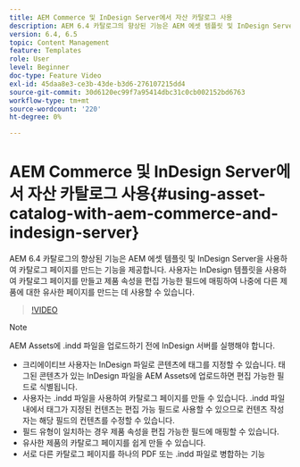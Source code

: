 ```yaml
---
title: AEM Commerce 및 InDesign Server에서 자산 카탈로그 사용
description: AEM 6.4 카탈로그의 향상된 기능은 AEM 에셋 템플릿 및 InDesign Server을 사용하여 카탈로그 페이지를 만드는 기능을 제공합니다.  사용자는 InDesign 템플릿을 사용하여 카탈로그 페이지를 만들고 제품 속성을 편집 가능한 필드에 매핑하여 나중에 다른 제품에 대한 유사한 페이지를 만드는 데 사용할 수 있습니다.
version: 6.4, 6.5
topic: Content Management
feature: Templates
role: User
level: Beginner
doc-type: Feature Video
exl-id: 45daa8e3-ce3b-43de-b3d6-276107215dd4
source-git-commit: 30d6120ec99f7a95414dbc31c0cb002152bd6763
workflow-type: tm+mt
source-wordcount: '220'
ht-degree: 0%

---
```


# AEM Commerce 및 InDesign Server에서 자산 카탈로그 사용{#using-asset-catalog-with-aem-commerce-and-indesign-server}

AEM 6.4 카탈로그의 향상된 기능은 AEM 에셋 템플릿 및 InDesign Server을 사용하여 카탈로그 페이지를 만드는 기능을 제공합니다.  사용자는 InDesign 템플릿을 사용하여 카탈로그 페이지를 만들고 제품 속성을 편집 가능한 필드에 매핑하여 나중에 다른 제품에 대한 유사한 페이지를 만드는 데 사용할 수 있습니다.

>[!VIDEO](https://video.tv.adobe.com/v/22540?quality=12&learn=on)

>[!NOTE]
>
>AEM Assets에 \.indd 파일을 업로드하기 전에 InDesign 서버를 실행해야 합니다.

* 크리에이티브 사용자는 InDesign 파일로 콘텐츠에 태그를 지정할 수 있습니다. 태그된 콘텐츠가 있는 InDesign 파일을 AEM Assets에 업로드하면 편집 가능한 필드로 식별됩니다.
* 사용자는 \.indd 파일을 사용하여 카탈로그 페이지를 만들 수 있습니다. \.indd 파일 내에서 태그가 지정된 컨텐츠는 편집 가능 필드로 사용할 수 있으므로 컨텐츠 작성자는 해당 필드의 컨텐츠를 수정할 수 있습니다.
* 필드 유형이 일치하는 경우 제품 속성을 편집 가능한 필드에 매핑할 수 있습니다.
* 유사한 제품의 카탈로그 페이지를 쉽게 만들 수 있습니다.
* 서로 다른 카탈로그 페이지를 하나의 PDF 또는 \.indd 파일로 병합하는 기능

